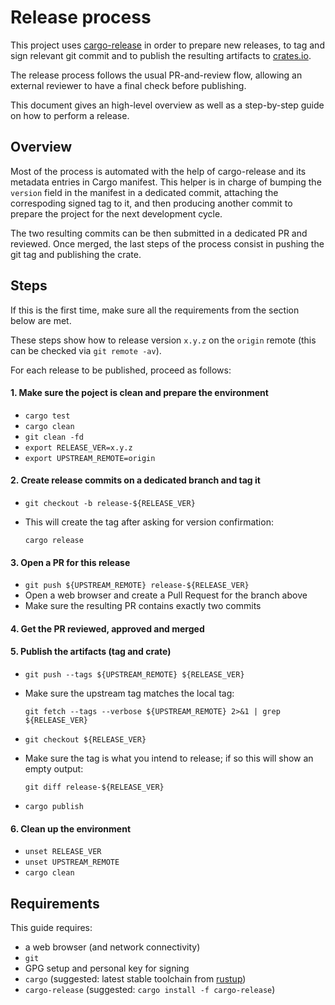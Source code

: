 # Release process

This project uses [cargo-release][cargo-release] in order to prepare new releases, to tag and sign relevant git commit and to publish the resulting artifacts to [crates.io][crates-io].

The release process follows the usual PR-and-review flow, allowing an external reviewer to have a final check before publishing.

This document gives an high-level overview as well as a step-by-step guide on how to perform a release.

## Overview

Most of the process is automated with the help of cargo-release and its metadata entries in Cargo manifest.
This helper is in charge of bumping the `version` field in the manifest in a dedicated commit, attaching the correspoding signed tag to it, and then producing another commit to prepare the project for the next development cycle.

The two resulting commits can be then submitted in a dedicated PR and reviewed.
Once merged, the last steps of the process consist in pushing the git tag and publishing the crate.

## Steps

If this is the first time, make sure all the requirements from the section below are met.

These steps show how to release version `x.y.z` on the `origin` remote (this can be checked via `git remote -av`).

For each release to be published, proceed as follows:

#### 1. Make sure the poject is clean and prepare the environment

* `cargo test`
* `cargo clean`
* `git clean -fd`
* `export RELEASE_VER=x.y.z`
* `export UPSTREAM_REMOTE=origin`

#### 2. Create release commits on a dedicated branch and tag it

* `git checkout -b release-${RELEASE_VER}`
* This will create the tag after asking for version confirmation:

  `cargo release`

#### 3. Open a PR for this release

* `git push ${UPSTREAM_REMOTE} release-${RELEASE_VER}`
* Open a web browser and create a Pull Request for the branch above
* Make sure the resulting PR contains exactly two commits

#### 4. Get the PR reviewed, approved and merged

#### 5. Publish the artifacts (tag and crate)

* `git push --tags ${UPSTREAM_REMOTE} ${RELEASE_VER}`
* Make sure the upstream tag matches the local tag:

    `git fetch --tags --verbose ${UPSTREAM_REMOTE} 2>&1 | grep ${RELEASE_VER}`
* `git checkout ${RELEASE_VER}`
* Make sure the tag is what you intend to release; if so this will show an empty output:

    `git diff release-${RELEASE_VER}`
* `cargo publish`

#### 6. Clean up the environment

* `unset RELEASE_VER`
* `unset UPSTREAM_REMOTE`
* `cargo clean`

## Requirements

This guide requires:

 * a web browser (and network connectivity)
 * `git`
 * GPG setup and personal key for signing
 * `cargo` (suggested: latest stable toolchain from [rustup][rustup])
 * `cargo-release` (suggested: `cargo install -f cargo-release`)

[cargo-release]: https://github.com/sunng87/cargo-release
[rustup]: https://rustup.rs/
[crates-io]: https://crates.io/
